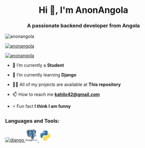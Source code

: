 <h1 align="center">Hi 👋, I'm AnonAngola</h1>
<h3 align="center">A passionate backend developer from Angola</h3>

<p align="left"> <img src="https://komarev.com/ghpvc/?username=anonangola&label=Profile%20views&color=0e75b6&style=flat" alt="anonangola" /> </p>

<p align="left"> <a href="https://github.com/ryo-ma/github-profile-trophy"><img src="https://github-profile-trophy.vercel.app/?username=anonangola" alt="anonangola" /></a> </p>

<p align="left"> <a href="https://twitter.com/anonangola" target="blank"><img src="https://img.shields.io/twitter/follow/anonangola?logo=twitter&style=for-the-badge" alt="anonangola" /></a> </p>

- 🔭 I’m currently a **Student**

- 🌱 I’m currently learning **Django**

- 👨‍💻 All of my projects are available at **This repository**

- 📫 How to reach me **kahilo42@gmail.com**

- ⚡ Fun fact **I think I am funny**


<h3 align="left">Languages and Tools:</h3>
<p align="left"> <a href="https://www.djangoproject.com/" target="_blank" rel="noreferrer"> <img src="https://cdn.worldvectorlogo.com/logos/django.svg" alt="django" width="40" height="40"/> </a> <a href="https://www.postgresql.org" target="_blank" rel="noreferrer"> <img src="https://raw.githubusercontent.com/devicons/devicon/master/icons/postgresql/postgresql-original-wordmark.svg" alt="postgresql" width="40" height="40"/> </a> <a href="https://www.python.org" target="_blank" rel="noreferrer"> <img src="https://raw.githubusercontent.com/devicons/devicon/master/icons/python/python-original.svg" alt="python" width="40" height="40"/> </a> </p>

